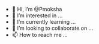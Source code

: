 - 👋 Hi, I’m @Pmoksha
- 👀 I’m interested in ...
- 🌱 I’m currently learning ...
- 💞️ I’m looking to collaborate on ...
- 📫 How to reach me ...

<!---
Pmoksha/Pmoksha is a ✨ special ✨ repository because its `README.md` (this file) appears on your GitHub profile.
You can click the Preview link to take a look at your changes.
--->
